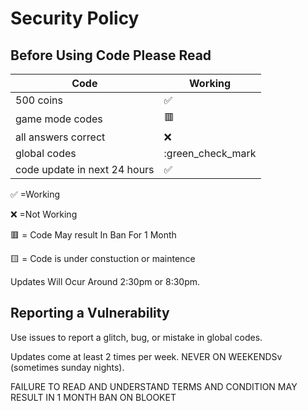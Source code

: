 # Security Policy

## Before Using Code Please Read


| Code |   Working        |
| ------- | ------------------ |
| 500 coins  | :white_check_mark: |
| game mode codes  |:red_square:   |
| all answers correct  |:x:|
| global codes |:green_check_mark |
| code update in next 24 hours  | ✅ 

:white_check_mark:    =Working


:x:                   =Not Working  


🟥                   = Code May result In Ban For 1 Month

🟨                   = Code is under constuction or maintence 

Updates Will Ocur Around 2:30pm or 8:30pm.

## Reporting a Vulnerability

Use issues to report a glitch, bug, or mistake in global codes.

Updates come at least 2 times per week. NEVER ON WEEKENDSv (sometimes sunday nights).



FAILURE TO READ AND UNDERSTAND TERMS AND CONDITION MAY RESULT IN 1 MONTH BAN ON BLOOKET
